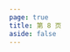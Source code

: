 ```yaml
---
page: true
title: 第 8 页
aside: false
---
```

<script setup>
import Page from "../.vitepress/theme/components/Page.vue";
import { useData } from "vitepress";
const { theme } = useData();
const posts = theme.value.posts.slice(140,160)
</script>
<Page :posts="posts" :pageCurrent="8" :pagesNum="8" />